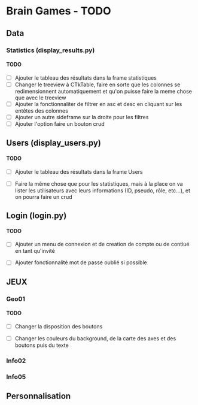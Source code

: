 # Brain Games - TODO


## Data

### Statistics (display_results.py) ###

#### TODO ####

- [ ] Ajouter le tableau des résultats dans la frame statistiques
- [ ] Changer le treeview à CTkTable, faire en sorte que les colonnes se redimensionnent automatiquement et qu'on puisse faire la meme chose que avec le treeview
- [ ] Ajouter la fonctionnaliter de filtrer en asc et desc en cliquant sur les entêtes des colonnes
- [ ] Ajouter un autre sideframe sur la droite pour les filtres
- [ ] Ajouter l'option faire un bouton crud

## Users (display_users.py)

#### TODO ####

- [ ] Ajouter le tableau des résultats dans la frame Users
- [ ] Faire la même chose que pour les statistiques, mais à la place on va lister les utilisateurs avec leurs informations (ID, pseudo, rôle, etc...), et on pourra faire un crud


## Login (login.py)


#### TODO ####

- [ ] Ajouter un menu de connexion et de creation de compte ou de contiué en tant qu'invité
- [ ] Ajouter fonctionnalité mot de passe oublié si possible


## JEUX

### Geo01 ###

#### TODO ####

- [ ] Changer la disposition des boutons
- [ ] Changer les couleurs du background, de la carte des axes et des boutons puis du texte


### Info02 ###



### Info05 ###



## Personnalisation

